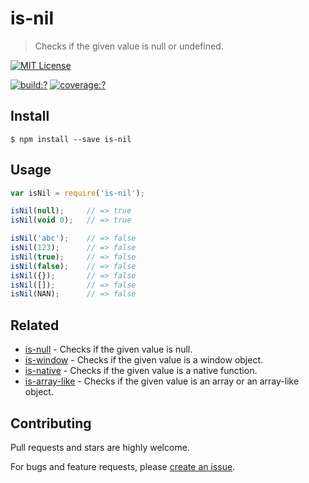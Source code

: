 # is-nil

> Checks if the given value is null or undefined. 

[![MIT License](https://img.shields.io/badge/license-MIT_License-green.svg?style=flat-square)](https://github.com/bubkoo/is-nil/blob/master/LICENSE)

[![build:?](https://img.shields.io/travis/bubkoo/is-nil/master.svg?style=flat-square)](https://travis-ci.org/bubkoo/is-nil)
[![coverage:?](https://img.shields.io/coveralls/bubkoo/is-nil/master.svg?style=flat-square)](https://coveralls.io/github/bubkoo/is-nil)


## Install

```
$ npm install --save is-nil 
```


## Usage

```js
var isNil = require('is-nil');

isNil(null);     // => true
isNil(void 0);   // => true

isNil('abc');    // => false
isNil(123);      // => false
isNil(true);     // => false
isNil(false);    // => false
isNil({});       // => false
isNil([]);       // => false
isNil(NAN);      // => false
```

## Related

- [is-null](https://github.com/bubkoo/is-null) - Checks if the given value is null.
- [is-window](https://github.com/bubkoo/is-window) - Checks if the given value is a window object.
- [is-native](https://github.com/bubkoo/is-native) - Checks if the given value is a native function.
- [is-array-like](https://github.com/bubkoo/is-array-like) - Checks if the given value is an array or an array-like object.


## Contributing

Pull requests and stars are highly welcome.

For bugs and feature requests, please [create an issue](https://github.com/bubkoo/is-nil/issues/new).
